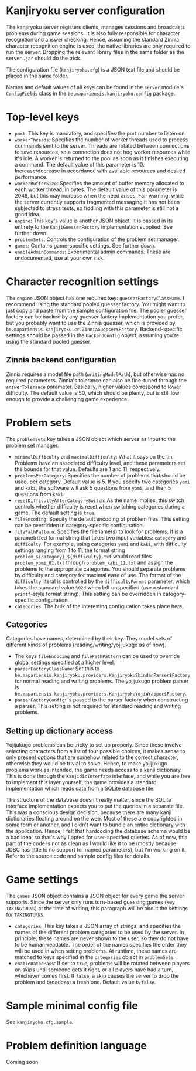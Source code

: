 Kanjiryoku server configuration
===============================

The kanjiryoku server registers clients, manages sessions and broadcasts problems during game sessions. It is also fully responsible for character recognition and answer checking. Hence, assuming the standard Zinnia character recognition engine is used, the native libraries are only required to run the server. Dropping the relevant library files in the same folder as the server `.jar` should do the trick.

The configuration file (`kanjiryoku.cfg`) is a JSON text file and should be placed in the same folder.

Names and default values of all keys can be found in the `server` module's `ConfigFields` class in the `be.mapariensis.kanjiryoku.config` package.

Top-level keys
==============
- `port`: This key is mandatory, and specifies the port number to listen on.
- `workerThreads`: Specifies the number of worker threads used to process commands sent to the server. Threads are rotated between connections to save resources, so a connection does not hog worker resources while it's idle. A worker is returned to the pool as soon as it finishes executing a command. The default value of this parameter is 10. Increase/decrease in accordance with available resources and desired performance.
- `workerBufferSize`: Specifies the amount of buffer memory allocated to each worker thread, in bytes. The default value of this parameter is 2048, but this may increase when the need arises.
Fair warning: while the server currently supports fragmented messaging it has not been subjected to stress tests, so fiddling with this parameter is still not a good idea.
- `engine`: This key's value is another JSON object. It is passed in its entirety to the `KanjiGuesserFactory` implementation supplied. See further down.
- `problemSets`: Controls the configuration of the problem set manager.
- `games`: Contains game-specific settings. See further down.
- `enableAdminCommands`: Experimental admin commands. These are undocumented, use at your own risk.

Character recognition settings
===============================

The `engine` JSON object has one required key: `guesserFactoryClassName`.
I recommend using the standard pooled guesser factory. You might want to just copy and paste from the sample configuration file.
The pooler guesser factory can be backed by any guesser factory implementation you prefer, but you probably want to use the Zinnia guesser, which is provided by `be.mapariensis.kanjiryoku.cr.ZinniaGuesser$Factory`.
Backend-specific settings should be passed in the `backendConfig` object, assuming you're using the standard pooled guesser.

Zinnia backend configuration
-----------------------------

Zinnia requires a model file path (`writingModelPath`), but otherwise has no required parameters. Zinnia's tolerance can also be fine-tuned through the `answerTolerance` parameter. Basically, higher values correspond to lower difficulty. The default value is 50, which should be plenty, but is still low enough to provide a challenging game experience.

Problem sets
============
The `problemSets` key takes a JSON object which serves as input to the problem set manager.
- `minimalDifficulty` and `maximalDifficulty`: What it says on the tin. Problems have an associated difficulty level, and these parameters set the bounds for that value. Defaults are 1 and 11, respectively.
- `problemsPerCategory`: Specifies the number of problems that should be used, per category.
Default value is 5.
If you specify two categories `yomi` and `kaki`, the software will ask 5 questions from `yomi`, and then 5 questions from `kaki`.
- `resetDifficultyAfterCategorySwitch`: As the name implies, this switch controls whether difficulty is reset when switching categories during a game.
The default setting is `true`.
- `fileEncoding`: Specify the default encoding of problem files.
This setting can be overridden in category-specific configuration.
- `filePathPattern`: Specifies the filename(s) to look for problems.
It is a parametrized format string that takes two input variables: `category` and `difficulty`.
For example, using categories `yomi` and `kaki`, with difficulty settings ranging from 1 to 11, the format string `problem_${category}_${difficulty}.txt` would read files `problem_yomi_01.txt` through `problem_kaki_11.txt` and assign the problems to the appropriate categories.
You should separate problems by difficulty and category for maximal ease of use.
The format of the `difficulty` literal is controlled by the `difficultyFormat` parameter, which takes the standard value `%02d` when left unspecified (use a standard `printf`-style format string).
This setting can be overridden in category-specific configuration.
- `categories`: The bulk of the interesting configuration takes place here.

Categories
-----------
Categories have names, determined by their key.
They model sets of different kinds of problems (reading/writing/yojijukugo as of now).
- The keys `fileEncoding` and `filePathPattern` can be used to override global settings specified at a higher level.
- `parserFactoryClassName`: Set this to `be.mapariensis.kanjiryoku.providers.KanjiryokuShindanParser$Factory` for normal reading and writing problems.
The yojijukugo problem parser is `be.mapariensis.kanjiryoku.providers.KanjiryokuYojiWrapper$Factory`.
- `parserFactoryConfig`: Is passed to the parser factory when constructing a parser.
This setting is not required for standard reading and writing problems.

Setting up dictionary access
------------------------------
Yojijukugo problems can be tricky to set up properly.
Since these involve selecting characters from a list of four possible choices, it makes sense to only present options that are somehow related to the correct character, otherwise they would be trivial to solve.
Hence, to make yojijukugo problems work as intended, the game needs access to a kanji dictionary.
This is done through the `KanjidicInterface` interface, and while you are free to implement this layer yourself, the game provides a standard implementation which reads data from a SQLite database file.

The structure of the database doesn't really matter, since the SQLite interface implementation expects you to put the queries in a separate file.
This was a conscious design decision, because there are many kanji dictionaries floating around on the web.
Most of these are copyrighted in some form or another, and I didn't want to bundle an entire dictionary with the application.
Hence, I felt that hardcoding the database schema would be a bad idea, so that's why I opted for user-specified queries.
As of now, this part of the code is not as clean as I would like it to be (mostly because JDBC has little to no support for named parameters), but I'm working on it.
Refer to the source code and sample config files for details.

Game settings
=============
The `games` JSON object contains a JSON object for every game the server supports. Since the server only runs turn-based guessing games (key `TAKINGTURNS`) at the time of writing, this paragraph will be about the settings for `TAKINGTURNS`.

- `categories`: This key takes a JSON array of strings, and specifies the names of the different problem categories to be used by the server.
In principle, these names are never shown to the user, so they do not have to be human-readable.
The order of the names specifies the order they will be used in when setting problems.
At runtime, these names are matched to keys specified in the `categories` object in `problemSets`.
- `enableBatonPass`: If set to `true`, problems will be rotated between players on skips until someone gets it right, or all players have had a turn, whichever comes first.
If `false`, a skip causes the server to drop the problem and broadcast a fresh one.
Default value is `false`.

Sample minimal config file
==========================
See `kanjiryoku.cfg.sample`.

Problem definition language
============================
Coming soon